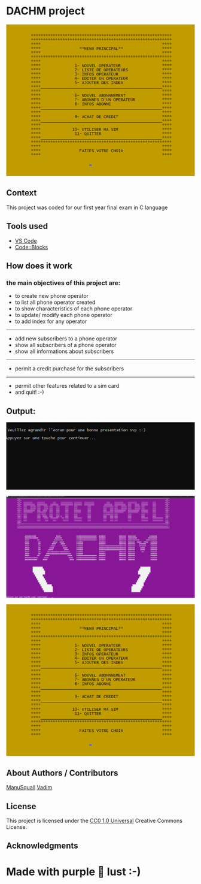 <!-- Repository git : https://github.com/ManuSquall/DACHM-project -->
# DACHM project

<!-- Description -->
![output2](/readme/output3.png)

## Context
<!-- Why am i making this -->
This project was coded for our first year final exam in C language

## Tools used
<!-- Packages, external librairies, IDE, utilitaries used -->
* [VS Code](https://code.visualstudio.com/)
* [Code::Blocks](https://www.codeblocks.org/)


## How does it work
<!-- What we have to do to make it work/run -->
### the main objectives of this project are:

* to create new phone operator
* to list all phone operator created
* to show characteristics of each phone operator
* to update/ modify each phone operator
* to add index for any operator
___________________________________________________

* add new subscribers to a phone operator
* show all subscribers of a phone operator 
* show all informations about subscribers

___________________________________________________

* permit a credit purchase for the subscribers

___________________________________________________

* permit other features related to a sim card
* and quit! :-)

## Output:

<!-- What the result is supposed to be -->
![output1](/readme/output1.png)

![output2](/readme/output2.png)

![output3](/readme/output3.png)


## About Authors / Contributors

[ManuSquall](https://manusquall.azurewebsites.net/)
[Vadim](https://github.com/Antasene98)

## License

This project is licensed under the [CC0 1.0 Universal](https://creativecommons.org/) Creative Commons License.


## Acknowledgments

<!-- inspiration, research stuff -->


# Made with purple 💜 lust :-)